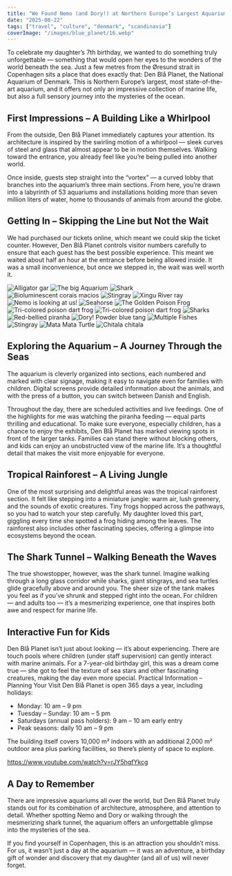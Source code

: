```yaml
---
title: "We Found Nemo (and Dory!) at Northern Europe’s Largest Aquarium"
date: "2025-08-22"
tags: ["travel", "culture", "denmark", "scandinavia"]
coverImage: "/images/blue_planet/16.webp"
---
```

To celebrate my daughter’s 7th birthday, we wanted to do something truly unforgettable — something that would open her eyes to the wonders of the world beneath the sea. Just a few metres from the Øresund strait in Copenhagen sits a place that does exactly that: Den Blå Planet, the National Aquarium of Denmark. This is Northern Europe’s largest, most state-of-the-art aquarium, and it offers not only an impressive collection of marine life, but also a full sensory journey into the mysteries of the ocean.

## First Impressions – A Building Like a Whirlpool

From the outside, Den Blå Planet immediately captures your attention. Its architecture is inspired by the swirling motion of a whirlpool — sleek curves of steel and glass that almost appear to be in motion themselves. Walking toward the entrance, you already feel like you’re being pulled into another world.

Once inside, guests step straight into the “vortex” — a curved lobby that branches into the aquarium’s three main sections. From here, you’re drawn into a labyrinth of 53 aquariums and installations holding more than seven million liters of water, home to thousands of animals from around the globe.

## Getting In – Skipping the Line but Not the Wait

We had purchased our tickets online, which meant we could skip the ticket counter. However, Den Blå Planet controls visitor numbers carefully to ensure that each guest has the best possible experience. This meant we waited about half an hour at the entrance before being allowed inside. It was a small inconvenience, but once we stepped in, the wait was well worth it.

<!--gallery-->
![Alligator gar](/images/blue_planet/6.webp)
![The big Aquarium](/images/blue_planet/9.webp)
![Shark](/images/blue_planet/2.webp)
![Bioluminescent corais macios](/images/blue_planet/11.webp)
![Stingray](/images/blue_planet/7.webp)
![Xingu River ray](/images/blue_planet/10.webp)
![Nemo is looking at us!](/images/blue_planet/1.webp)
![Seahorse](/images/blue_planet/3.webp)
![The Golden Poison Frog](/images/blue_planet/5.webp)
![Tri-colored poison dart frog](/images/blue_planet/8.webp)
![Tri-colored poison dart frog](/images/blue_planet/12.webp)
![Sharks](/images/blue_planet/18.webp)
![Red-bellied piranha](/images/blue_planet/13.webp)
![Dory! Powder blue tang](/images/blue_planet/17.webp)
![Multiple Fishes](/images/blue_planet/19.webp)
![Stingray](/images/blue_planet/4.webp)
![Mata Mata Turtle](/images/blue_planet/20.webp)
![Chitala chitala](/images/blue_planet/15.webp)
<!--gallery-->

## Exploring the Aquarium – A Journey Through the Seas

The aquarium is cleverly organized into sections, each numbered and marked with clear signage, making it easy to navigate even for families with children. Digital screens provide detailed information about the animals, and with the press of a button, you can switch between Danish and English.

Throughout the day, there are scheduled activities and live feedings. One of the highlights for me was watching the piranha feeding — equal parts thrilling and educational.
To make sure everyone, especially children, has a chance to enjoy the exhibits, Den Blå Planet has marked viewing spots in front of the larger tanks. Families can stand there without blocking others, and kids can enjoy an unobstructed view of the marine life. It’s a thoughtful detail that makes the visit more enjoyable for everyone.

## Tropical Rainforest – A Living Jungle

One of the most surprising and delightful areas was the tropical rainforest section. It felt like stepping into a miniature jungle: warm air, lush greenery, and the sounds of exotic creatures. Tiny frogs hopped across the pathways, so you had to watch your step carefully. My daughter loved this part, giggling every time she spotted a frog hiding among the leaves. The rainforest also includes other fascinating species, offering a glimpse into ecosystems beyond the ocean.

## The Shark Tunnel – Walking Beneath the Waves

The true showstopper, however, was the shark tunnel. Imagine walking through a long glass corridor while sharks, giant stingrays, and sea turtles glide gracefully above and around you. The sheer size of the tank makes you feel as if you’ve shrunk and stepped right into the ocean. For children — and adults too — it’s a mesmerizing experience, one that inspires both awe and respect for marine life.

## Interactive Fun for Kids

Den Blå Planet isn’t just about looking — it’s about experiencing. There are touch pools where children (under staff supervision) can gently interact with marine animals. For a 7-year-old birthday girl, this was a dream come true — she got to feel the texture of sea stars and other fascinating creatures, making the day even more special.
Practical Information – Planning Your Visit
Den Blå Planet is open 365 days a year, including holidays:

- Monday: 10 am – 9 pm
- Tuesday – Sunday: 10 am – 5 pm
- Saturdays (annual pass holders): 9 am – 10 am early entry
- Peak seasons: daily 10 am – 9 pm

The building itself covers 10,000 m² indoors with an additional 2,000 m² outdoor area plus parking facilities, so there’s plenty of space to explore.

https://www.youtube.com/watch?v=rJY5hgfYkcg

## A Day to Remember

There are impressive aquariums all over the world, but Den Blå Planet truly stands out for its combination of architecture, atmosphere, and attention to detail. Whether spotting Nemo and Dory or walking through the mesmerizing shark tunnel, the aquarium offers an unforgettable glimpse into the mysteries of the sea.

If you find yourself in Copenhagen, this is an attraction you shouldn’t miss. For us, it wasn’t just a day at the aquarium — it was an adventure, a birthday gift of wonder and discovery that my daughter (and all of us) will never forget.
